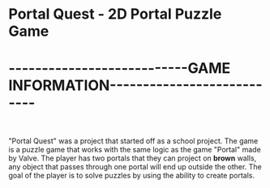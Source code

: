 # Portal Quest - 2D Portal Puzzle Game


#                                         ---------------------------GAME INFORMATION---------------------------

<br />

"Portal Quest" was a project that started off as a school project. The game is a puzzle game that works with the same logic as the game "Portal" made by Valve. The
player has two portals that they can project on **brown** walls, any object that passes through one portal will end up outside the other. The goal of the player is to
solve puzzles by using the ability to create portals.
